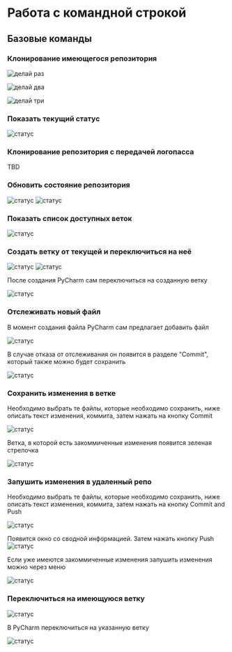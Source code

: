 # Работа с командной строкой
## Базовые команды
### Клонирование имеющегося репозитория
![делай раз](./pyc_img/clone_1.png)

![делай два](./pyc_img/clone_2.png)

![делай три](./pyc_img/clone_3.png)
### Показать текущий статус
![статус](./pyc_img/status.png)

### Клонирование репозитория с передачей логопасса
TBD
### Обновить состояние репозитория
![статус](./pyc_img/pull_1.png)
![статус](./pyc_img/pull_2.png)

### Показать список доступных веток
![статус](./pyc_img/branches.png)
### Создать ветку от текущей и переключиться на неё
![статус](./pyc_img/new_branch_1.png)
![статус](./pyc_img/new_branch_2.png)

После создания PyCharm сам переключиться на созданную ветку

![статус](./pyc_img/new_branch_3.png)

### Отслеживать новый файл
В момент создания файла PyCharm сам предлагает добавить файл

![статус](./pyc_img/add.png)

В случае отказа от отслеживания он появится в разделе "Commit", который также можно будет сохранить

![статус](./pyc_img/not_add.png)


### Сохранить изменения в ветке
Необходимо выбрать те файлы, которые необходимо сохранить, ниже описать текст изменения, коммита, затем нажать на кнопку Commit

![статус](./pyc_img/commit_1.png)

Ветка, в которой есть закоммиченные изменения появится зеленая стрелочка

![статус](./pyc_img/commit_2.png)
### Запушить изменения в удаленный репо
Необходимо выбрать те файлы, которые необходимо сохранить, ниже описать текст изменения, коммита, затем нажать на кнопку Commit and Push

![статус](./pyc_img/commit_1.png)

Появится окно со сводной информацией. Затем нажать кнопку Push
![статус](./pyc_img/push_1.png)

Если уже имеются закоммиченные изменения запушить изменения можно через меню

![статус](./pyc_img/push_2.png)

### Переключиться на имеющуюся ветку
![статус](./pyc_img/checkout_1.png)

В PyCharm переключиться на указанную ветку

![статус](./pyc_img/checkout_2.png)
